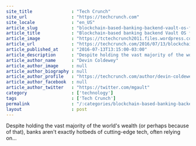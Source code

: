 ```yaml
---
site_title               : "Tech Crunch"
site_url                 : "https://techcrunch.com"
site_locale              : "en_US"
article_slug             : "blockchain-based-banking-backend-vault-os-from-ex-googler-emerges-from-stealth-mode"
article_title            : "Blockchain-based banking backend Vault OS from ex-Googler emerges from stealth mode"
article_image            : "https://tctechcrunch2011.files.wordpress.com/2016/07/vaultos_feature.jpg?w=764&h=400&crop=1"
article_url              : "https://techcrunch.com/2016/07/13/blockchain-based-banking-backend-vault-os-from-ex-googler-emerges-from-stealth-mode/"
article_published_at     : "2016-07-13T13:15:00-03:00"
article_description      : "Despite holding the vast majority of the world's wealth (or perhaps because of that), banks aren't exactly hotbeds of cutting-edge tech, often relying on..."
article_author_name      : "Devin Coldewey"
article_author_image     : null
article_author_biography : null
article_author_profile   : "https://techcrunch.com/author/devin-coldewey/"
article_author_facebook  : null
article_author_twitter   : "https://twitter.com/mgault"
category                 : ['technology']
tags                     : ['Tech Crunch']
permalink                : "/:categories/blockchain-based-banking-backend-vault-os-from-ex-googler-emerges-from-stealth-mode/"
layout                   : post
---
```


Despite holding the vast majority of the world's wealth (or perhaps because of that), banks aren't exactly hotbeds of cutting-edge tech, often relying on...
